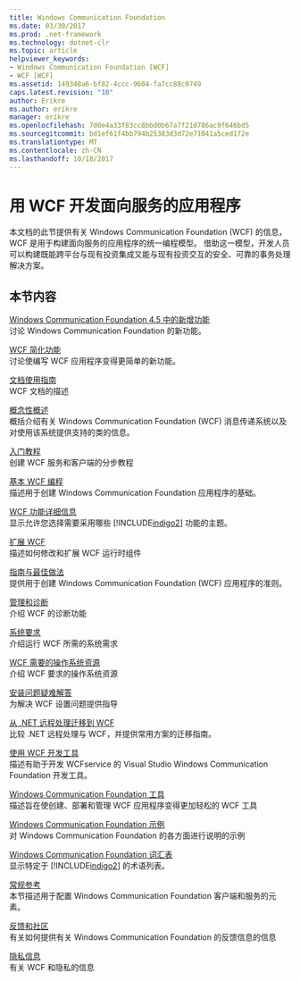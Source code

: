 ```yaml
---
title: Windows Communication Foundation
ms.date: 03/30/2017
ms.prod: .net-framework
ms.technology: dotnet-clr
ms.topic: article
helpviewer_keywords:
- Windows Communication Foundation [WCF]
- WCF [WCF]
ms.assetid: 149348a6-bf82-4ccc-9604-fa7cc88c0749
caps.latest.revision: "10"
author: Erikre
ms.author: erikre
manager: erikre
ms.openlocfilehash: 7d0e4a33f83cc8bbd0b67a7f21d786ac9f646bd5
ms.sourcegitcommit: bd1ef61f4bb794b25383d3d72e71041a5ced172e
ms.translationtype: MT
ms.contentlocale: zh-CN
ms.lasthandoff: 10/18/2017
---
```

# <a name="developing-service-oriented-applications-with-wcf"></a>用 WCF 开发面向服务的应用程序
本文档的此节提供有关 Windows Communication Foundation (WCF) 的信息，WCF 是用于构建面向服务的应用程序的统一编程模型。 借助这一模型，开发人员可以构建既能跨平台与现有投资集成又能与现有投资交互的安全、可靠的事务处理解决方案。
 
## <a name="in-this-section"></a>本节内容  
 [Windows Communication Foundation 4.5 中的新增功能](../../../docs/framework/wcf/whats-new.md)  
 讨论 Windows Communication Foundation 的新功能。  
  
 [WCF 简化功能](../../../docs/framework/wcf/wcf-simplification-features.md)  
 讨论使编写 WCF 应用程序变得更简单的新功能。  
  
 [文档使用指南](../../../docs/framework/wcf/guide-to-the-documentation.md)  
 WCF 文档的描述  
  
 [概念性概述](../../../docs/framework/wcf/conceptual-overview.md)  
 概括介绍有关 Windows Communication Foundation (WCF) 消息传递系统以及对使用该系统提供支持的类的信息。  
  
 [入门教程](../../../docs/framework/wcf/getting-started-tutorial.md)  
 创建 WCF 服务和客户端的分步教程  
  
 [基本 WCF 编程](../../../docs/framework/wcf/basic-wcf-programming.md)  
 描述用于创建 Windows Communication Foundation 应用程序的基础。  
  
 [WCF 功能详细信息](../../../docs/framework/wcf/feature-details/index.md)  
 显示允许您选择需要采用哪些 [!INCLUDE[indigo2](../../../includes/indigo2-md.md)] 功能的主题。  
  
 [扩展 WCF](../../../docs/framework/wcf/extending/extending-wcf.md)  
 描述如何修改和扩展 WCF 运行时组件  
  
 [指南与最佳做法](../../../docs/framework/wcf/guidelines-and-best-practices.md)  
 提供用于创建 Windows Communication Foundation (WCF) 应用程序的准则。  
  
 [管理和诊断](../../../docs/framework/wcf/diagnostics/index.md)  
 介绍 WCF 的诊断功能  
  
 [系统要求](../../../docs/framework/wcf/wcf-system-requirements.md)  
 介绍运行 WCF 所需的系统需求  
  
 [WCF 需要的操作系统资源](../../../docs/framework/wcf/operating-system-resources-required-by-wcf.md)  
 介绍 WCF 要求的操作系统资源  
  
 [安装问题疑难解答](../../../docs/framework/wcf/troubleshooting-setup-issues.md)  
 为解决 WCF 设置问题提供指导  
  
 [从 .NET 远程处理迁移到 WCF](../../../docs/framework/wcf/migrating-from-net-remoting-to-wcf.md)  
 比较 .NET 远程处理与 WCF，并提供常用方案的迁移指南。  
  
 [使用 WCF 开发工具](../../../docs/framework/wcf/using-the-wcf-development-tools.md)  
 描述有助于开发 WCFservice 的 Visual Studio Windows Communication Foundation 开发工具。  
  
 [Windows Communication Foundation 工具](../../../docs/framework/wcf/tools.md)  
 描述旨在使创建、部署和管理 WCF 应用程序变得更加轻松的 WCF 工具  
  
 [Windows Communication Foundation 示例](../../../docs/framework/wcf/samples/index.md)  
 对 Windows Communication Foundation 的各方面进行说明的示例  
  
 [Windows Communication Foundation 词汇表](../../../docs/framework/wcf/glossary.md)  
 显示特定于 [!INCLUDE[indigo2](../../../includes/indigo2-md.md)] 的术语列表。  
  
 [常规参考](../../../docs/framework/wcf/general-reference.md)  
 本节描述用于配置 Windows Communication Foundation 客户端和服务的元素。  
  
 [反馈和社区](../../../docs/framework/wcf/feedback-and-community.md)  
 有关如何提供有关 Windows Communication Foundation 的反馈信息的信息  
  
 [隐私信息](../../../docs/framework/wcf/privacy-information.md)  
 有关 WCF 和隐私的信息  
